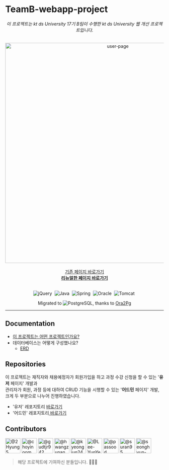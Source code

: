 # TeamB-webapp-project

<p align="center">
  <i>이 프로젝트는 kt ds University 17기 B팀이 수행한 kt ds University 웹 개선 프로젝트입니다.</i><br>
  <br>
</p>

<p align="center">
  <img src=https://user-images.githubusercontent.com/42328721/116964271-133aac80-ace6-11eb-95d9-5b906f4a2187.png
       alt="user-page", width="700px"/>
  <br>
  <br>
  <a href="http://edu.ktdsuniversity.com">기존 페이지 바로가기</a><br>
  <a href="http://52.204.73.239/edu"><strong>리뉴얼한 페이지 바로가기</strong></a>
  <br>
  <br>
</p>

<p align="center">
  <img src="https://img.shields.io/badge/jQuery-0769ad" alt="jQuery"/>&nbsp;
  <img src="https://img.shields.io/badge/Java-1.8-red" alt="Java"/>&nbsp;
  <img src="https://img.shields.io/badge/Spring-mvc-green" alt="Spring"/>&nbsp;
  <img src="https://img.shields.io/badge/Oracle-11g-be4534" alt="Oracle"/>&nbsp;
  <img src="https://img.shields.io/badge/Tomcat-9-f8dc75" alt="Tomcat"/>&nbsp;
</p>
<p align="center">
  Migrated to <img src="https://img.shields.io/badge/PostgreSQL-12-008ebc" alt="PostgreSQL"/>, thanks to <a href="https://github.com/darold/ora2pg">Ora2Pg</a>
</p>
<hr>

## Documentation
* <a href="https://drive.google.com/file/d/1wTHOvn6jS_enTrKyqEVGvNKfBVZIyl9q/view?usp=sharing">이 프로젝트는 어떤 프로젝트인가요?</a>
* 데이터베이스는 어떻게 구성했나요?
  * <a href="https://drive.google.com/file/d/1xzRMHBGvpC558Yht8oI0fdPHMztyjr7s/view?usp=sharing">ERD</a>

## Repositories
이 프로젝트는 재직자와 채용예정자가 회원가입을 하고 과정 수강 신청을 할 수 있는 '<b>유저</b> 페이지' 개발과 <br>
관리자가 회원, 과정 등에 대하여 CRUD 기능을 시행할 수 있는 '<b>어드민</b> 페이지' 개발, <br>
크게 두 부분으로 나누어 진행하였습니다.

* '유저' 레포지토리 <a href="https://github.com/choyinoom/ktdsuniversity17_webapp_user"> 바로가기</a>
* '어드민' 레포지토리<a href="https://github.com/choyinoom/ktdsuniversity17_webapp_admin"> 바로가기</a> 

## Contributors
  <a href="https://github.com/2Hyung5"><img src="https://avatars.githubusercontent.com/u/81209001?s=96&amp;v=4" width="48" height="48" alt="@2Hyung5"></a>
  <a href="https://github.com/choyinoom"><img src="https://avatars.githubusercontent.com/u/42328721?s=96&amp;v=4" width="48" height="48"  alt="@choyinoom"></a>
  <a href="https://github.com/gudtjr942"><img src="https://avatars.githubusercontent.com/u/81209592?s=96&amp;v=4" width="48" height="48" alt="@gudtjr942"></a>
  <a href="https://github.com/hwangzunan"><img src="https://avatars.githubusercontent.com/u/76806709?s=96&amp;v=4" width="48" height="48" alt="@hwangzunan"></a>
  <a href="https://github.com/kyeongjun24"><img src="https://avatars.githubusercontent.com/u/81208986?s=96&amp;v=4" width="48" height="48" alt="@kyeongjun24"></a>
  <a href="https://github.com/Lee-YunYeul"><img src="https://avatars.githubusercontent.com/u/77491758?s=96&amp;v=4" width="48" height="48" alt="@Lee-YunYeul"></a>
  <a href="https://github.com/passood"><img src="https://avatars.githubusercontent.com/u/72066143?s=96&amp;v=4" width="48" height="48" alt="@passood"></a>
  <a href="https://github.com/suran95"><img src="https://avatars.githubusercontent.com/u/70196962?s=96&amp;v=4" width="48" height="48" alt="@suran95"></a>
  <a href="https://github.com/seonghyun-ee"><img src="https://avatars.githubusercontent.com/u/71627309?s=96&amp;v=4" width="48" height="48" alt="@seonghyun-ee"></a>

> 해당 프로젝트에 기여하신 분들입니다. 👏👏👏





